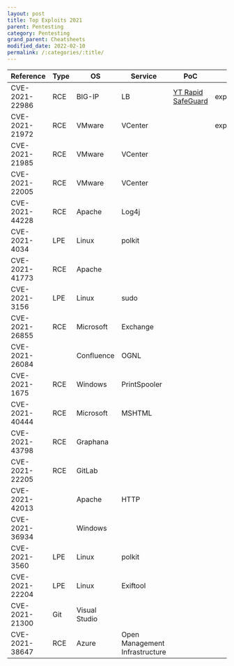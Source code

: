 ```yaml
---
layout: post
title: Top Exploits 2021
parent: Pentesting
category: Pentesting
grand_parent: Cheatsheets
modified_date: 2022-02-10
permalink: /:categories/:title/
---
```


<table class="sortable">
<col width="20%">
<col width="80%">
<thead>
<tr>
<th>Reference</th>
<th>Type</th>
<th>OS</th>
<th>Service</th>
<th>PoC</th>
<th><a href="https://github.com/rapid7/metasploit-framework/tree/master/modules/exploits">MSF Embedded</a></th>
<th>Nickname</th>
<th>MISC</th>
</tr>
</thead>
<tbody>
<tr>
	<td>CVE-2021-22986</td>
	<td>RCE</td>
	<td>BIG-IP</td>
	<td>LB</td>
	<td><a href="https://youtu.be/xqzfNqMrFGQ">YT Rapid SafeGuard</a></td>
	<td>exploit/linux/http/f5_icontrol_rest_ssrf_rce</td>
	<td></td>
	<td></td>
</tr>
<tr>
	<td>CVE-2021-21972</td>
	<td>RCE</td>
	<td>VMware</td>
	<td>VCenter</td>
	<td></td>
	<td>exploits/multi/http/vmware_vcenter_server_unauthenticated_file_upload_exploit</td>
	<td></td>
	<td></td>
</tr>
<tr>
	<td>CVE-2021-21985</td>
	<td>RCE</td>
	<td>VMware</td>
	<td>VCenter</td>
	<td></td>
	<td></td>
	<td></td>
	<td></td>
</tr>
<tr>
	<td>CVE-2021-22005</td>
	<td>RCE</td>
	<td>VMware</td>
	<td>VCenter</td>
	<td></td>
	<td></td>
	<td></td>
	<td></td>
</tr>
<tr>
	<td>CVE-2021-44228</td>
	<td>RCE</td>
	<td>Apache</td>
	<td>Log4j</td>
	<td></td>
	<td></td>
	<td>Log4Shell</td>
	<td></td>
</tr>
<tr>
	<td>CVE-2021-4034</td>
	<td>LPE</td>
	<td>Linux</td>
	<td>polkit</td>
	<td></td>
	<td></td>
	<td></td>
	<td></td>
</tr>
<tr>
	<td>CVE-2021-41773</td>
	<td>RCE</td>
	<td>Apache</td>
	<td></td>
	<td></td>
	<td></td>
	<td></td>
	<td></td>
</tr>

<tr>
	<td>CVE-2021-3156</td>
	<td>LPE</td>
	<td>Linux</td>
	<td>sudo</td>
	<td></td>
	<td></td>
	<td>Baron Samedit</td>
	<td></td>
<tr>
	<td>CVE-2021-26855</td>
	<td>RCE</td>
	<td>Microsoft</td>
	<td>Exchange</td>
	<td></td>
	<td></td>
	<td>ProxyLogon</td>
	<td></td>
<tr>
	<td>CVE-2021-26084</td>
	<td></td>
	<td>Confluence</td>
	<td>OGNL</td>
	<td></td>
	<td></td>
	<td></td>
	<td></td>
<tr>
	<td>CVE-2021-1675</td> 
	<td>RCE</td>
	<td>Windows</td>
	<td>PrintSpooler</td>
	<td></td>
	<td></td>
	<td>PrintNightMare</td>
	<td></td>
<tr>
	<td>CVE-2021-40444</td>
	<td>RCE</td>
	<td>Microsoft</td>
	<td>MSHTML</td>
	<td></td>
	<td></td>
	<td></td>
	<td></td>
<tr>
	<td>CVE-2021-43798</td>
	<td>RCE</td>
	<td>Graphana</td>
	<td></td>
	<td></td>
	<td></td>
	<td></td>
	<td></td>
<tr>
	<td>CVE-2021-22205</td>
	<td>RCE</td>
	<td>GitLab</td>
	<td></td>
	<td></td>
	<td></td>
	<td></td>
	<td></td>
<tr>
	<td>CVE-2021-42013</td>
	<td></td>
	<td>Apache</td>
	<td>HTTP</td>
	<td></td>
	<td></td>
	<td></td>
	<td></td>
<tr>
	<td>CVE-2021-36934</td>
	<td></td>
	<td>Windows</td>
	<td></td>
	<td></td>
	<td></td>
	<td>HiveNightmare / SeriousSam</td>
	<td></td>
<tr>
	<td>CVE-2021-3560</td>
	<td>LPE</td>
	<td>Linux</td>
	<td>polkit</td>
	<td></td>
	<td></td>
	<td></td>
	<td></td>
<tr>
	<td>CVE-2021-22204</td>
	<td>LPE</td>
	<td>Linux</td>
	<td>Exiftool</td>
	<td></td>
	<td></td>
	<td></td>
	<td></td>
<tr>
	<td>CVE-2021-21300</td>
	<td>Git</td>
	<td>Visual Studio</td>
	<td></td>
	<td></td>
	<td></td>
	<td></td>
	<td></td>
<tr>
	<td>CVE-2021-38647</td>
	<td>RCE</td>
	<td>Azure</td>
	<td>Open Management Infrastructure</td>
	<td></td>
	<td></td>
	<td>OmiGod</td>
	<td></td>
</tr>

</tbody>

</table>
<link href="/sortable.css" rel="stylesheet" />
<script src="/sortable.js"></script>